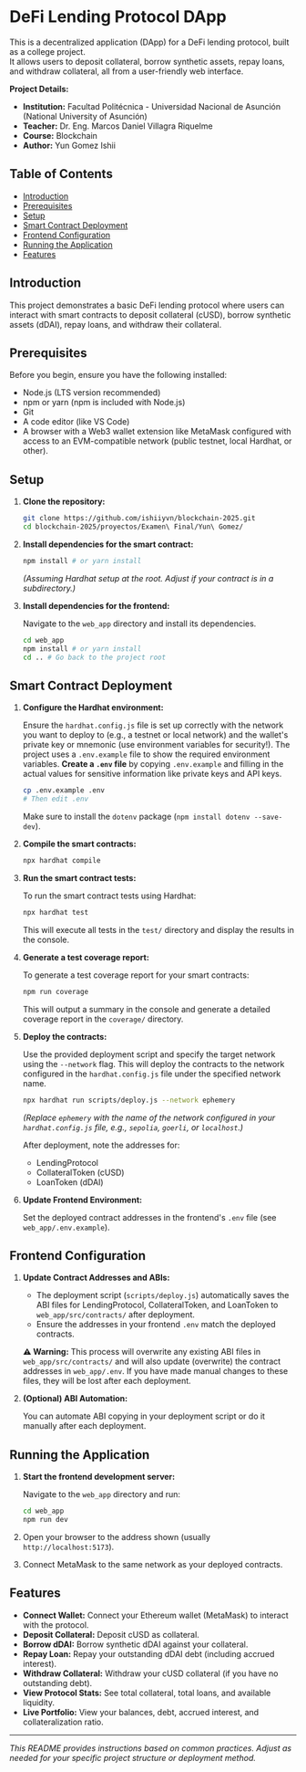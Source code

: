 # DeFi Lending Protocol DApp

This is a decentralized application (DApp) for a DeFi lending protocol, built as a college project.  
It allows users to deposit collateral, borrow synthetic assets, repay loans, and withdraw collateral, all from a user-friendly web interface.

**Project Details:**
*   **Institution:** Facultad Politécnica - Universidad Nacional de Asunción (National University of Asunción)
*   **Teacher:** Dr. Eng. Marcos Daniel Villagra Riquelme
*   **Course:** Blockchain
*   **Author:** Yun Gomez Ishii

## Table of Contents

- [Introduction](#introduction)
- [Prerequisites](#prerequisites)
- [Setup](#setup)
- [Smart Contract Deployment](#smart-contract-deployment)
- [Frontend Configuration](#frontend-configuration)
- [Running the Application](#running-the-application)
- [Features](#features)

## Introduction

This project demonstrates a basic DeFi lending protocol where users can interact with smart contracts to deposit collateral (cUSD), borrow synthetic assets (dDAI), repay loans, and withdraw their collateral.

## Prerequisites

Before you begin, ensure you have the following installed:

- Node.js (LTS version recommended)
- npm or yarn (npm is included with Node.js)
- Git
- A code editor (like VS Code)
- A browser with a Web3 wallet extension like MetaMask configured with access to an EVM-compatible network (public testnet, local Hardhat, or other).

## Setup

1.  **Clone the repository:**

    ```bash
    git clone https://github.com/ishiiyvn/blockchain-2025.git
    cd blockchain-2025/proyectos/Examen\ Final/Yun\ Gomez/
    ```

2.  **Install dependencies for the smart contract:**

    ```bash
    npm install # or yarn install
    ```
    *(Assuming Hardhat setup at the root. Adjust if your contract is in a subdirectory.)*

3.  **Install dependencies for the frontend:**

    Navigate to the `web_app` directory and install its dependencies.

    ```bash
    cd web_app
    npm install # or yarn install
    cd .. # Go back to the project root
    ```

## Smart Contract Deployment

1.  **Configure the Hardhat environment:**

    Ensure the `hardhat.config.js` file is set up correctly with the network you want to deploy to (e.g., a testnet or local network) and the wallet's private key or mnemonic (use environment variables for security!).
    The project uses a `.env.example` file to show the required environment variables.
    **Create a `.env` file** by copying `.env.example` and filling in the actual values for sensitive information like private keys and API keys.
    ```bash
    cp .env.example .env
    # Then edit .env
    ```
    Make sure to install the `dotenv` package (`npm install dotenv --save-dev`).

2.  **Compile the smart contracts:**

    ```bash
    npx hardhat compile
    ```

3.  **Run the smart contract tests:**

    To run the smart contract tests using Hardhat:

    ```bash
    npx hardhat test
    ```
    This will execute all tests in the `test/` directory and display the results in the console.

4.  **Generate a test coverage report:**

    To generate a test coverage report for your smart contracts:

    ```bash
    npm run coverage
    ```
    This will output a summary in the console and generate a detailed coverage report in the `coverage/` directory.

5.  **Deploy the contracts:**

    Use the provided deployment script and specify the target network using the `--network` flag. This will deploy the contracts to the network configured in the `hardhat.config.js` file under the specified network name.

    ```bash
    npx hardhat run scripts/deploy.js --network ephemery
    ```
    *(Replace `ephemery` with the name of the network configured in your `hardhat.config.js` file, e.g., `sepolia`, `goerli`, or `localhost`.)*

    After deployment, note the addresses for:
    - LendingProtocol
    - CollateralToken (cUSD)
    - LoanToken (dDAI)

4.  **Update Frontend Environment:**

    Set the deployed contract addresses in the frontend's `.env` file (see `web_app/.env.example`).

## Frontend Configuration

1.  **Update Contract Addresses and ABIs:**

    - The deployment script (`scripts/deploy.js`) automatically saves the ABI files for LendingProtocol, CollateralToken, and LoanToken to `web_app/src/contracts/` after deployment.
    - Ensure the addresses in your frontend `.env` match the deployed contracts.

    **⚠️ Warning:** This process will overwrite any existing ABI files in `web_app/src/contracts/` and will also update (overwrite) the contract addresses in `web_app/.env`. If you have made manual changes to these files, they will be lost after each deployment.

2.  **(Optional) ABI Automation:**

    You can automate ABI copying in your deployment script or do it manually after each deployment.

## Running the Application

1.  **Start the frontend development server:**

    Navigate to the `web_app` directory and run:

    ```bash
    cd web_app
    npm run dev
    ```

2.  Open your browser to the address shown (usually `http://localhost:5173`).

3.  Connect MetaMask to the same network as your deployed contracts.

## Features

- **Connect Wallet:** Connect your Ethereum wallet (MetaMask) to interact with the protocol.
- **Deposit Collateral:** Deposit cUSD as collateral.
- **Borrow dDAI:** Borrow synthetic dDAI against your collateral.
- **Repay Loan:** Repay your outstanding dDAI debt (including accrued interest).
- **Withdraw Collateral:** Withdraw your cUSD collateral (if you have no outstanding debt).
- **View Protocol Stats:** See total collateral, total loans, and available liquidity.
- **Live Portfolio:** View your balances, debt, accrued interest, and collateralization ratio.

---

*This README provides instructions based on common practices. Adjust as needed for your specific project structure or deployment method.* 